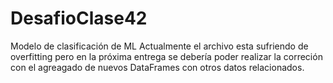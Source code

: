 # DesafioClase42
Modelo de clasificación de ML
Actualmente el archivo esta sufriendo de overfitting pero en la próxima entrega se debería poder realizar la correción con el agreagado de nuevos DataFrames con otros datos relacionados.
